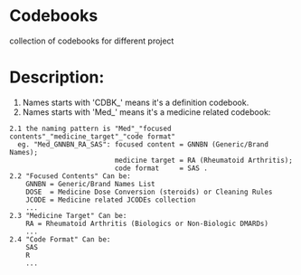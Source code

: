 # Codebooks
collection of codebooks for different project

# Description:
  1. Names starts with 'CDBK_' means it's a definition codebook.
  2. Names starts with 'Med_' means it's a medicine related codebook: 
  
    2.1 the naming pattern is "Med"_"focused contents"_"medicine_target"_"code format" 
      eg. "Med_GNNBN_RA_SAS": focused content = GNNBN (Generic/Brand Names); 
                              medicine target = RA (Rheumatoid Arthritis); 
                              code format     = SAS .  
    2.2 "Focused Contents" Can be: 
        GNNBN = Generic/Brand Names List 
        DOSE  = Medicine Dose Conversion (steroids) or Cleaning Rules 
        JCODE = Medicine related JCODEs collection 
        ... 
    2.3 "Medicine Target" Can be: 
        RA = Rheumatoid Arthritis (Biologics or Non-Biologic DMARDs) 
        ... 
    2.4 "Code Format" Can be: 
        SAS 
        R 
        ... 
    
        
      
